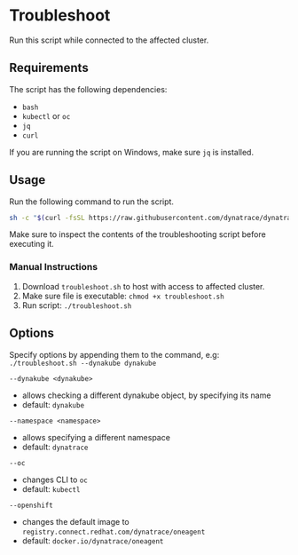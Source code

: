 # Troubleshoot

Run this script while connected to the affected cluster.

## Requirements

The script has the following dependencies:
- `bash`
- `kubectl` or `oc`
- `jq`
- `curl`

If you are running the script on Windows, make sure `jq` is installed.

## Usage

Run the following command to run the script.

```bash
sh -c "$(curl -fsSL https://raw.githubusercontent.com/dynatrace/dynatrace-operator/master/troubleshoot/troubleshoot.sh)"
```

Make sure to inspect the contents of the troubleshooting script before executing it.

### Manual Instructions

1. Download `troubleshoot.sh` to host with access to affected cluster.
1. Make sure file is executable: `chmod +x troubleshoot.sh`
1. Run script: `./troubleshoot.sh`

## Options

Specify options by appending them to the command, e.g: `./troubleshoot.sh --dynakube dynakube`

`--dynakube <dynakube>`
- allows checking a different dynakube object, by specifying its name
- default: `dynakube`

`--namespace <namespace>`
- allows specifying a different namespace
- default: `dynatrace`

`--oc`
- changes CLI to `oc`
- default: `kubectl`

`--openshift`
- changes the default image to `registry.connect.redhat.com/dynatrace/oneagent`
- default: `docker.io/dynatrace/oneagent`
